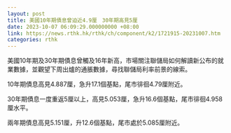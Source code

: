 ```yaml
---
layout: post
title: 美國10年期債息曾迫近4.9厘　30年期高見5厘
date: 2023-10-07 06:09:29.000000000 +08:00
link: https://news.rthk.hk/rthk/ch/component/k2/1721915-20231007.htm
categories: rthk
---
```


美國10年期及30年期債息曾觸及16年新高，市場關注聯儲局如何解讀新公布的就業數據，並觀望下周出爐的通脹數據，尋找聯儲局利率前景的線索。

10年期債息高見4.887厘，急升17.1個基點，尾市徘徊4.79厘附近。

30年期債息一度重返5厘以上，高見5.053厘，急升16.6個基點，尾市徘徊4.958厘水平。

兩年期債息高見5.151厘，升12.6個基點，尾市處於5.085厘附近。
